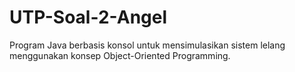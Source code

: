 # UTP-Soal-2-Angel
Program Java berbasis konsol untuk mensimulasikan sistem lelang menggunakan konsep Object-Oriented Programming.
